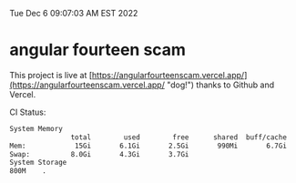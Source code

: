 Tue Dec  6 09:07:03 AM EST 2022

# angular fourteen scam


This project is live at [https://angularfourteenscam.vercel.app/](https://angularfourteenscam.vercel.app/ "dog!") thanks to Github and Vercel.

CI Status: 

```bash
System Memory
               total        used        free      shared  buff/cache   available
Mem:            15Gi       6.1Gi       2.5Gi       990Mi       6.7Gi       7.9Gi
Swap:          8.0Gi       4.3Gi       3.7Gi
System Storage
800M	.
```
